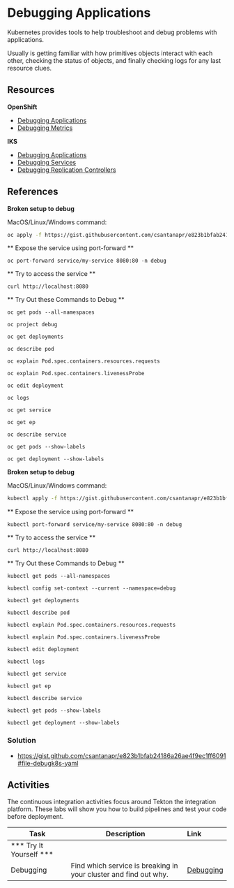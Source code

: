 # Debugging Applications

Kubernetes provides tools to help troubleshoot and debug problems with applications.

Usually is getting familiar with how primitives objects interact with each other, checking the status of objects, and finally checking logs for any last resource clues.

## Resources

**OpenShift**
- [Debugging Applications](https://docs.openshift.com/container-platform/4.3/cli_reference/openshift_developer_cli/debugging-applications-in-odo.html)
- [Debugging Metrics](https://docs.openshift.com/container-platform/4.3/metering/metering-troubleshooting-debugging.html)

**IKS**
- [Debugging Applications](https://kubernetes.io/docs/tasks/debug-application-cluster/debug-application/)
- [Debugging Services](https://kubernetes.io/docs/tasks/debug-application-cluster/debug-service/)
- [Debugging Replication Controllers](https://kubernetes.io/docs/tasks/debug-application-cluster/debug-pod-replication-controller/)

## References

<Tabs>
<Tab label="OpenShift">

**Broken setup to debug**

MacOS/Linux/Windows command:
```bash
oc apply -f https://gist.githubusercontent.com/csantanapr/e823b1bfab24186a26ae4f9ec1ff6091/raw/1e2a0cca964c7b54ce3df2fc3fbf33a232511877/debugk8s-bad.yaml
```

** Expose the service using port-forward **
```
oc port-forward service/my-service 8080:80 -n debug
```
** Try to access the service **
```
curl http://localhost:8080
```

** Try Out these Commands to Debug **
```
oc get pods --all-namespaces
```
```
oc project debug
```
```
oc get deployments
```
```
oc describe pod
```
```
oc explain Pod.spec.containers.resources.requests
```
```
oc explain Pod.spec.containers.livenessProbe
```
```
oc edit deployment
```
```
oc logs
```
```
oc get service
```
```
oc get ep
```
```
oc describe service
```
```
oc get pods --show-labels
```
```
oc get deployment --show-labels
```

</Tab>

<Tab label="IKS">

**Broken setup to debug**

MacOS/Linux/Windows command:
```bash
kubectl apply -f https://gist.githubusercontent.com/csantanapr/e823b1bfab24186a26ae4f9ec1ff6091/raw/1e2a0cca964c7b54ce3df2fc3fbf33a232511877/debugk8s-bad.yaml
```

** Expose the service using port-forward **
```
kubectl port-forward service/my-service 8080:80 -n debug
```
** Try to access the service **
```
curl http://localhost:8080
```

** Try Out these Commands to Debug **
```
kubectl get pods --all-namespaces
```
```
kubectl config set-context --current --namespace=debug
```
```
kubectl get deployments
```
```
kubectl describe pod
```
```
kubectl explain Pod.spec.containers.resources.requests
```
```
kubectl explain Pod.spec.containers.livenessProbe
```
```
kubectl edit deployment
```
```
kubectl logs
```
```
kubectl get service
```
```
kubectl get ep
```
```
kubectl describe service
```
```
kubectl get pods --show-labels
```
```
kubectl get deployment --show-labels
```


</Tab>

</Tabs>

### Solution
- https://gist.github.com/csantanapr/e823b1bfab24186a26ae4f9ec1ff6091#file-debugk8s-yaml


## Activities

The continuous integration activities focus around Tekton the integration platform. These labs will show you how to build pipelines and test your code before deployment.

| Task                            | Description         | Link        |
| --------------------------------| ------------------  |:----------- |
| *** Try It Yourself ***                         |         |         | 
| Debugging | Find which service is breaking in your cluster and find out why.  | [Debugging](../kube-overview/activities/labs/lab5) | 30 min |

